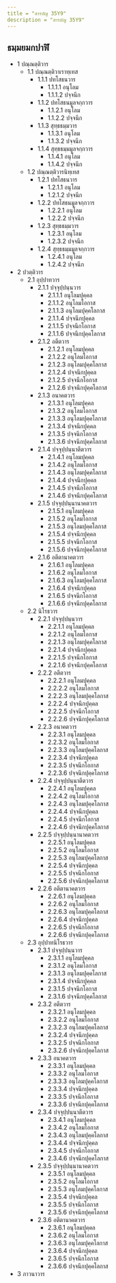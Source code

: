```yaml
---
title = "สารบัญ 35Y9"
description = "สารบัญ 35Y9"
---
```


## ธมฺมยมกปาฬิ

- 1 ปณฺณตฺติวาร
  - 1.1 ปณฺณตฺติวาเราทฺเทส
    - 1.1.1 ปทโสธนวาร
      - 1.1.1.1 อนุโลม
      - 1.1.1.2 ปจฺจนีก
    - 1.1.2 ปทโสธนมูลจกฺกวาร
      - 1.1.2.1 อนุโลม
      - 1.1.2.2 ปจฺจนีก
    - 1.1.3 สุทฺธธมฺมวาร
      - 1.1.3.1 อนุโลม
      - 1.1.3.2 ปจฺจนีก
    - 1.1.4 สุทฺธธมฺมมูลจกฺกวาร
      - 1.1.4.1 อนุโลม
      - 1.1.4.2 ปจฺจนีก
  - 1.2 ปณฺณตฺติวารนิทฺเทส
    - 1.2.1 ปทโสธนวาร
      - 1.2.1.1 อนุโลม
      - 1.2.1.2 ปจฺจนีก
    - 1.2.2 ปทโสธนมูลจกฺกวาร
      - 1.2.2.1 อนุโลม
      - 1.2.2.2 ปจฺจนีก
    - 1.2.3 สุทฺธธมฺมวาร
      - 1.2.3.1 อนุโลม
      - 1.2.3.2 ปจฺจนีก
    - 1.2.4 สุทฺธธมฺมมูลจกฺกวาร
      - 1.2.4.1 อนุโลม
      - 1.2.4.2 ปจฺจนีก
- 2 ปวตฺติวาร
  - 2.1 อุปฺปาทวาร
    - 2.1.1 ปจฺจุปฺปนฺนวาร
      - 2.1.1.1 อนุโลมปุคฺคล
      - 2.1.1.2 อนุโลมโอกาส
      - 2.1.1.3 อนุโลมปุคฺคโลกาส
      - 2.1.1.4 ปจฺจนีกปุคฺคล
      - 2.1.1.5 ปจฺจนีกโอกาส
      - 2.1.1.6 ปจฺจนีกปุคฺคโลกาส
    - 2.1.2 อตีตวาร
      - 2.1.2.1 อนุโลมปุคฺคล
      - 2.1.2.2 อนุโลมโอกาส
      - 2.1.2.3 อนุโลมปุคฺคโลกาส
      - 2.1.2.4 ปจฺจนีกปุคฺคล
      - 2.1.2.5 ปจฺจนีกโอกาส
      - 2.1.2.6 ปจฺจนีกปุคฺคโลกาส
    - 2.1.3 อนาคตวาร
      - 2.1.3.1 อนุโลมปุคฺคล
      - 2.1.3.2 อนุโลมโอกาส
      - 2.1.3.3 อนุโลมปุคฺคโลกาส
      - 2.1.3.4 ปจฺจนีกปุคฺคล
      - 2.1.3.5 ปจฺจนีกโอกาส
      - 2.1.3.6 ปจฺจนีกปุคฺคโลกาส
    - 2.1.4 ปจฺจุปฺปนฺนาตีตวาร
      - 2.1.4.1 อนุโลมปุคฺคล
      - 2.1.4.2 อนุโลมโอกาส
      - 2.1.4.3 อนุโลมปุคฺคโลกาส
      - 2.1.4.4 ปจฺจนีกปุคฺคล
      - 2.1.4.5 ปจฺจนีกโอกาส
      - 2.1.4.6 ปจฺจนีกปุคฺคโลกาส
    - 2.1.5 ปจฺจุปฺปนฺนานาคตวาร
      - 2.1.5.1 อนุโลมปุคฺคล
      - 2.1.5.2 อนุโลมโอกาส
      - 2.1.5.3 อนุโลมปุคฺคโลกาส
      - 2.1.5.4 ปจฺจนีกปุคฺคล
      - 2.1.5.5 ปจฺจนีกโอกาส
      - 2.1.5.6 ปจฺจนีกปุคฺคโลกาส
    - 2.1.6 อตีตานาคตวาร
      - 2.1.6.1 อนุโลมปุคฺคล
      - 2.1.6.2 อนุโลมโอกาส
      - 2.1.6.3 อนุโลมปุคฺคโลกาส
      - 2.1.6.4 ปจฺจนีกปุคฺคล
      - 2.1.6.5 ปจฺจนีกโอกาส
      - 2.1.6.6 ปจฺจนีกปุคฺคโลกาส
  - 2.2 นิโรธวาร
    - 2.2.1 ปจฺจุปฺปนฺนวาร
      - 2.2.1.1 อนุโลมปุคฺคล
      - 2.2.1.2 อนุโลมโอกาส
      - 2.2.1.3 อนุโลมปุคฺคโลกาส
      - 2.2.1.4 ปจฺจนีกปุคฺคล
      - 2.2.1.5 ปจฺจนีกโอกาส
      - 2.2.1.6 ปจฺจนีกปุคฺคโลกาส
    - 2.2.2 อตีตวาร
      - 2.2.2.1 อนุโลมปุคฺคล
      - 2.2.2.2 อนุโลมโอกาส
      - 2.2.2.3 อนุโลมปุคฺคโลกาส
      - 2.2.2.4 ปจฺจนีกปุคฺคล
      - 2.2.2.5 ปจฺจนีกโอกาส
      - 2.2.2.6 ปจฺจนีกปุคฺคโลกาส
    - 2.2.3 อนาคตวาร
      - 2.2.3.1 อนุโลมปุคฺคล
      - 2.2.3.2 อนุโลมโอกาส
      - 2.2.3.3 อนุโลมปุคฺคโลกาส
      - 2.2.3.4 ปจฺจนีกปุคฺคล
      - 2.2.3.5 ปจฺจนีกโอกาส
      - 2.2.3.6 ปจฺจนีกปุคฺคโลกาส
    - 2.2.4 ปจฺจุปฺปนฺนาตีตวาร
      - 2.2.4.1 อนุโลมปุคฺคล
      - 2.2.4.2 อนุโลมโอกาส
      - 2.2.4.3 อนุโลมปุคฺคโลกาส
      - 2.2.4.4 ปจฺจนีกปุคฺคล
      - 2.2.4.5 ปจฺจนีกโอกาส
      - 2.2.4.6 ปจฺจนีกปุคฺคโลกาส
    - 2.2.5 ปจฺจุปฺปนฺนานาคตวาร
      - 2.2.5.1 อนุโลมปุคฺคล
      - 2.2.5.2 อนุโลมโอกาส
      - 2.2.5.3 อนุโลมปุคฺคโลกาส
      - 2.2.5.4 ปจฺจนีกปุคฺคล
      - 2.2.5.5 ปจฺจนีกโอกาส
      - 2.2.5.6 ปจฺจนีกปุคฺคโลกาส
    - 2.2.6 อตีตานาคตวาร
      - 2.2.6.1 อนุโลมปุคฺคล
      - 2.2.6.2 อนุโลมโอกาส
      - 2.2.6.3 อนุโลมปุคฺคโลกาส
      - 2.2.6.4 ปจฺจนีกปุคฺคล
      - 2.2.6.5 ปจฺจนีกโอกาส
      - 2.2.6.6 ปจฺจนีกปุคฺคโลกาส
  - 2.3 อุปฺปาทนิโรธวาร
    - 2.3.1 ปจฺจุปฺปนฺนวาร
      - 2.3.1.1 อนุโลมปุคฺคล
      - 2.3.1.2 อนุโลมโอกาส
      - 2.3.1.3 อนุโลมปุคฺคโลกาส
      - 2.3.1.4 ปจฺจนีกปุคฺคล
      - 2.3.1.5 ปจฺจนีกโอกาส
      - 2.3.1.6 ปจฺจนีกปุคฺคโลกาส
    - 2.3.2 อตีตวาร
      - 2.3.2.1 อนุโลมปุคฺคล
      - 2.3.2.2 อนุโลมโอกาส
      - 2.3.2.3 อนุโลมปุคฺคโลกาส
      - 2.3.2.4 ปจฺจนีกปุคฺคล
      - 2.3.2.5 ปจฺจนีกโอกาส
      - 2.3.2.6 ปจฺจนีกปุคฺคโลกาส
    - 2.3.3 อนาคตวาร
      - 2.3.3.1 อนุโลมปุคฺคล
      - 2.3.3.2 อนุโลมโอกาส
      - 2.3.3.3 อนุโลมปุคฺคโลกาส
      - 2.3.3.4 ปจฺจนีกปุคฺคล
      - 2.3.3.5 ปจฺจนีกโอกาส
      - 2.3.3.6 ปจฺจนีกปุคฺคโลกาส
    - 2.3.4 ปจฺจุปฺปนฺนาตีตวาร
      - 2.3.4.1 อนุโลมปุคฺคล
      - 2.3.4.2 อนุโลมโอกาส
      - 2.3.4.3 อนุโลมปุคฺคโลกาส
      - 2.3.4.4 ปจฺจนีกปุคฺคล
      - 2.3.4.5 ปจฺจนีกโอกาส
      - 2.3.4.6 ปจฺจนีกปุคฺคโลกาส
    - 2.3.5 ปจฺจุปฺปนฺนานาคตวาร
      - 2.3.5.1 อนุโลมปุคฺคล
      - 2.3.5.2 อนุโลมโอกาส
      - 2.3.5.3 อนุโลมปุคฺคโลกาส
      - 2.3.5.4 ปจฺจนีกปุคฺคล
      - 2.3.5.5 ปจฺจนีกโอกาส
      - 2.3.5.6 ปจฺจนีกปุคฺคโลกาส
    - 2.3.6 อตีตานาคตวาร
      - 2.3.6.1 อนุโลมปุคฺคล
      - 2.3.6.2 อนุโลมโอกาส
      - 2.3.6.3 อนุโลมปุคฺคโลกาส
      - 2.3.6.4 ปจฺจนีกปุคฺคล
      - 2.3.6.5 ปจฺจนีกโอกาส
      - 2.3.6.6 ปจฺจนีกปุคฺคโลกาส
- 3 ภาวนาวาร